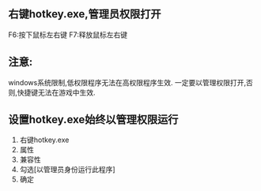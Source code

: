 
## 右键hotkey.exe,管理员权限打开
F6:按下鼠标左右键
F7:释放鼠标左右键

## 注意:
windows系统限制,低权限程序无法在高权限程序生效.
一定要以管理权限打开,否则,快捷键无法在游戏中生效.

## 设置hotkey.exe始终以管理权限运行
1. 右键hotkey.exe
2. 属性
3. 兼容性
4. 勾选[以管理员身份运行此程序]
5. 确定